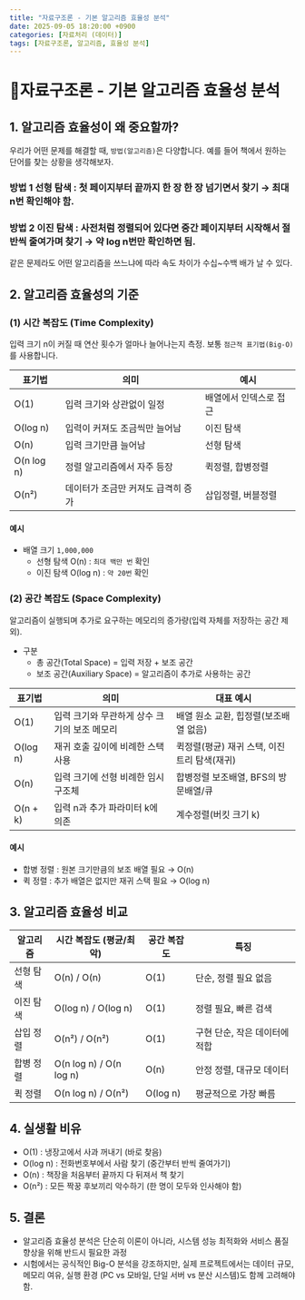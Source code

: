 ```yaml
---
title: "자료구조론 - 기본 알고리즘 효율성 분석"
date: 2025-09-05 18:20:00 +0900
categories: [자료처리 (데이터)]
tags: [자료구조론, 알고리즘, 효율성 분석]
---
```

# 🎯자료구조론 - 기본 알고리즘 효율성 분석
## 1. 알고리즘 효율성이 왜 중요할까?
우리가 어떤 문제를 해결할 때, `방법(알고리즘)`은 다양합니다.
예를 들어 책에서 원하는 단어를 찾는 상황을 생각해보자.

### 방법 1 선형 탐색 : 첫 페이지부터 끝까지 한 장 한 장 넘기면서 찾기 → 최대 n번 확인해야 함.

### 방법 2 이진 탐색 : 사전처럼 정렬되어 있다면 중간 페이지부터 시작해서 절반씩 줄여가며 찾기 → 약 log n번만 확인하면 됨.

같은 문제라도 어떤 알고리즘을 쓰느냐에 따라 속도 차이가 수십~수백 배가 날 수 있다.

## 2. 알고리즘 효율성의 기준
### (1) 시간 복잡도 (Time Complexity)
입력 크기 n이 커질 때 연산 횟수가 얼마나 늘어나는지 측정.
보통 `점근적 표기법(Big-O)`를 사용합니다.

<table>
  <thead>
    <tr>
      <th>표기법</th>
      <th>의미</th>
      <th>예시</th>
    </tr>
  </thead>
  <tbody>
    <tr>
      <td>O(1)</td>
      <td>입력 크기와 상관없이 일정</td>
      <td>배열에서 인덱스로 접근</td>
    </tr>
    <tr>
      <td>O(log n)</td>
      <td>입력이 커져도 조금씩만 늘어남</td>
      <td>이진 탐색</td>
    </tr>
    <tr>
      <td>O(n)</td>
      <td>입력 크기만큼 늘어남</td>
      <td>선형 탐색</td>
    </tr>
    <tr>
      <td>O(n log n)</td>
      <td>정렬 알고리즘에서 자주 등장</td>
      <td>퀵정렬, 합병정렬</td>
    </tr>
    <tr>
      <td>O(n²)</td>
      <td>데이터가 조금만 커져도 급격히 증가</td>
      <td>삽입정렬, 버블정렬</td>
    </tr>
  </tbody>
</table>


#### 예시 
- 배열 크기 `1,000,000`
    - 선형 탐색 O(n) : `최대 백만 번` 확인
    - 이진 탐색 O(log n) : `약 20번` 확인

### (2) 공간 복잡도 (Space Complexity)    
알고리즘이 실행되며 추가로 요구하는 메모리의 증가량(입력 자체를 저장하는 공간 제외).
- 구분
    - 총 공간(Total Space) = 입력 저장 + 보조 공간
    - 보조 공간(Auxiliary Space) = 알고리즘이 추가로 사용하는 공간

<table>
  <thead>
    <tr>
      <th>표기법</th>
      <th>의미</th>
      <th>대표 예시</th>
    </tr>
  </thead>
  <tbody>
    <tr>
      <td>O(1)</td>
      <td>입력 크기와 무관하게 상수 크기의 보조 메모리</td>
      <td>배열 원소 교환, 힙정렬(보조배열 없음)</td>
    </tr>
    <tr>
      <td>O(log n)</td>
      <td>재귀 호출 깊이에 비례한 스택 사용</td>
      <td>퀵정렬(평균) 재귀 스택, 이진 트리 탐색(재귀)</td>
    </tr>
    <tr>
      <td>O(n)</td>
      <td>입력 크기에 선형 비례한 임시 구조체</td>
      <td>합병정렬 보조배열, BFS의 방문배열/큐</td>
    </tr>
    <tr>
      <td>O(n + k)</td>
      <td>입력 n과 추가 파라미터 k에 의존</td>
      <td>계수정렬(버킷 크기 k)</td>
    </tr>
  </tbody>
</table>

#### 예시
- 합병 정렬 : 원본 크기만큼의 보조 배열 필요 → O(n)
- 퀵 정렬 : 추가 배열은 없지만 재귀 스택 필요 → O(log n)

## 3. 알고리즘 효율성 비교
<table>
  <thead>
    <tr>
      <th>알고리즘</th>
      <th>시간 복잡도 (평균/최악)</th>
      <th>공간 복잡도</th>
      <th>특징</th>
    </tr>
  </thead>
  <tbody>
    <tr>
      <td>선형 탐색</td>
      <td>O(n) / O(n)</td>
      <td>O(1)</td>
      <td>단순, 정렬 필요 없음</td>
    </tr>
    <tr>
      <td>이진 탐색</td>
      <td>O(log n) / O(log n)</td>
      <td>O(1)</td>
      <td>정렬 필요, 빠른 검색</td>
    </tr>
    <tr>
      <td>삽입 정렬</td>
      <td>O(n²) / O(n²)</td>
      <td>O(1)</td>
      <td>구현 단순, 작은 데이터에 적합</td>
    </tr>
    <tr>
      <td>합병 정렬</td>
      <td>O(n log n) / O(n log n)</td>
      <td>O(n)</td>
      <td>안정 정렬, 대규모 데이터</td>
    </tr>
    <tr>
      <td>퀵 정렬</td>
      <td>O(n log n) / O(n²)</td>
      <td>O(log n)</td>
      <td>평균적으로 가장 빠름</td>
    </tr>
  </tbody>
</table>

## 4. 실생활 비유
- O(1) : 냉장고에서 사과 꺼내기 (바로 찾음)
- O(log n) : 전화번호부에서 사람 찾기 (중간부터 반씩 줄여가기)
- O(n) : 책장을 처음부터 끝까지 다 뒤져서 책 찾기
- O(n²) : 모든 짝꿍 후보끼리 악수하기 (한 명이 모두와 인사해야 함)

## 5. 결론
- 알고리즘 효율성 분석은 단순히 이론이 아니라, 시스템 성능 최적화와 서비스 품질 향상을 위해 반드시 필요한 과정
- 시험에서는 공식적인 Big-O 분석을 강조하지만, 실제 프로젝트에서는 데이터 규모, 메모리 여유, 실행 환경 (PC vs 모바일, 단일 서버 vs 분산 시스템)도 함께 고려해야함.